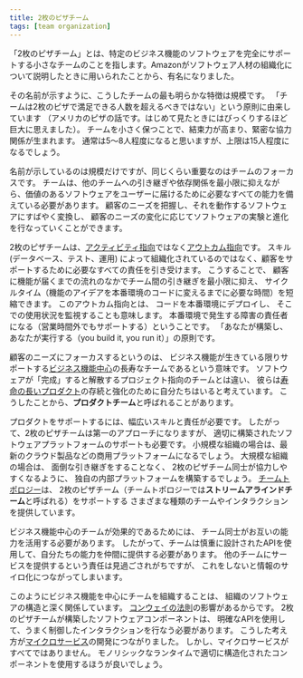 ```yaml
---
title: 2枚のピザチーム
tags: [team organization]
---
```


<!-- A two-pizza team is a small team that fully supports software for a particular business capability. The term became popular as it used to describe how Amazon organized their software staff. -->

「2枚のピザチーム」とは、特定のビジネス機能のソフトウェアを完全にサポートする小さなチームのことを指します。Amazonがソフトウェア人材の組織化について説明したときに用いられたことから、有名になりました。

<!-- The name suggests the most obvious aspect of such teams, their size. 
 !-- The name comes from the principle that the team should no larger than can be fed with two pizzas. 
 !-- (Although we are talking about American Pizzas here, which seemed alarmingly huge when I first encountered them over here.)  -->
<!-- Keeping a team small keeps it cohesive, forming tight working relationships. 
 !-- Typically I hear this means such teams are about 5-8 people, 
 !-- although my experience suggests that the upper limit is somewhere about 15. -->

その名前が示すように、こうしたチームの最も明らかな特徴は規模です。
「チームは2枚のピザで満足できる人数を超えるべきではない」という原則に由来しています
（アメリカのピザの話です。はじめて見たときにはびっくりするほど巨大に思えました）。
チームを小さく保つことで、結束力が高まり、緊密な協力関係が生まれます。
通常は5〜8人程度になると思いますが、上限は15人程度になるでしょう。

<!-- Although the name focuses solely on the size, just as important is the team's focus.  -->
<!-- A two-pizza team should have all the capabilities 
 !-- 	it needs to delivery valuable software to its users,  -->
<!-- with minimal hand-offs and dependencies on other teams.  -->
<!-- They can figure out what their customer needs, 
 !-- 	and quickly translate that into working software, 
 !-- 	able to experiment and evolve that software as their customer's needs change. -->

名前が示しているのは規模だけですが、同じくらい重要なのはチームのフォーカスです。
チームは、他のチームへの引き継ぎや依存関係を最小限に抑えながら、価値のあるソフトウェアをユーザーに届けるために必要なすべての能力を備えている必要があります。
顧客のニーズを把握し、それを動作するソフトウェアにすばやく変換し、
顧客のニーズの変化に応じてソフトウェアの実験と進化を行なっていくことができます。

<!-- Two-pizza teams are Outcome Oriented rather than Activity Oriented.  -->
<!-- They don't organize along lines of skills (databases, testing, operations), 
 !-- 	instead they take on all the responsibilities required to support their customers.  -->
<!-- This minimizes inter-team hand-offs in the flow of features to their customers, 
 !-- 	allowing them to reduce the cycle-team 
 !-- (the time required to turn an idea for a feature into code running in production).  -->
<!-- This outcome-orientation also means  -->
<!-- 	they deploy code into production and monitor its use there, 
 !-- famously responsible for any production outages (often meaning they on the hook for off-hours support) - a principle known as "you build it, you run it". -->

2枚のピザチームは、[アクティビティ指向](/ActivityOriented)ではなく[アウトカム指向](/OutcomeOriented)です。
スキル (データベース、テスト、運用) によって組織化されているのではなく、顧客をサポートするために必要なすべての責任を引き受けます。
こうすることで、
顧客に機能が届くまでの流れのなかでチーム間の引き継ぎを最小限に抑え、
サイクルタイム（機能のアイデアを本番環境のコードに変えるまでに必要な時間）を短縮できます。
このアウトカム指向とは、
コードを本番環境にデプロイし、
そこでの使用状況を監視することも意味します。
本番環境で発生する障害の責任者になる（営業時間外でもサポートする）ということです。
「あなたが構築し、あなたが実行する（you build it, you run it）」の原則です。

<!-- Focusing on a customer need like this means teams are long-lived, 
 !-- Business Capability Centric teams that support their business capability 
 !-- 	as long as that capability is active.  -->
<!-- Unlike project-oriented teams - that disband when the software is "done" -  -->
<!-- they think of themselves as enabling and enhancing a long-lived product.  -->
<!-- This aspect often leads to them being referred to as product teams. -->

顧客のニーズにフォーカスするというのは、
ビジネス機能が生きている限りサポートする[ビジネス機能中心](/BusinessCapabilityCentric)の長寿なチームであるという意味です。
ソフトウェアが「完成」すると解散するプロジェクト指向のチームとは違い、
彼らは[寿命の長いプロダクト](https://martinfowler.com/articles/products-over-projects.html)の存続と強化のために自分たちはいると考えています。
こうしたことから、**プロダクトチーム**と呼ばれることがあります。

<!-- The wide scope of skills and responsibilities that a two-pizza team needs 
 !-- 	to support its product  -->
<!-- means that although such teams can be the primary approach to team organization, 
 !-- 	they need support from a well-constructed software platform.  -->
<!-- For small organizations,
 !-- this can be a commercial platform, such as a modern cloud offering.  -->
<!-- Larger organizations will create their own internal platforms 
 !-- 	to make it easier for their two-pizza teams to collaborate 
 !-- 	without creating difficult hand-offs.  -->
<!-- Team Topologies provides a good way to think about the different kinds of teams and interactions
 !-- 	required to support two-pizza teams (Team Topologies calls them stream-aligned teams). -->

プロダクトをサポートするには、幅広いスキルと責任が必要です。
したがって、2枚のピザチームは第一のアプローチになりますが、
適切に構築されたソフトウェアプラットフォームのサポートも必要です。
小規模な組織の場合は、最新のクラウド製品などの商用プラットフォームになるでしょう。
大規模な組織の場合は、
面倒な引き継ぎをすることなく、
2枚のピザチーム同士が協力しやすくなるように、
独自の内部プラットフォームを構築するでしょう。
[チームトポロジー](/TeamTopologies)は、
2枚のピザチーム（チームトポロジーでは**ストリームアラインドチーム**と呼ばれる）をサポートする
さまざまな種類のチームやインタラクションを提供しています。

<!-- For business-capability centric teams to be effective, 
 !-- they will need to make use of each others' capabilities.  -->
<!-- Teams will thus need to provide their capabilities to their peers, 
 !-- 	often though thoughtfully designed APIs.  -->
<!-- This responsibility for such teams to provide services to their peers is often overlooked,
 !-- if it doesn't happen it will lead to sclerotic information silos. -->

ビジネス機能中心のチームが効果的であるためには、
チーム同士がお互いの能力を活用する必要があります。
したがって、チームは慎重に設計されたAPIを使用して、自分たちの能力を仲間に提供する必要があります。
他のチームにサービスを提供するという責任は見過ごされがちですが、
これをしないと情報のサイロ化につながってしまいます。

<!-- Organizing people around business capabilities like this
 !-- has a profound interaction with the way the software for an organization is structured
 !--  - due to the effect of Conways Law.  -->
<!-- Software components built by two-pizza teams 
 !-- 	need well-controlled interactions with their peers, 
 !-- 	with clear APIs between them.  -->
<!-- This thinking led to the development of microservices,  -->
<!-- but that's not the only approach -  -->
<!-- well-structured components within a monolithic run-time is often a better path. -->

このようにビジネス機能を中心にチームを組織することは、
組織のソフトウェアの構造と深く関係しています。
[コンウェイの法則](/ConwaysLaw)の影響があるからです。
2枚のピザチームが構築したソフトウェアコンポーネントは、
明確なAPIを使用して、うまく制御したインタラクションを行なう必要があります。
こうした考え方が[マイクロサービス](https://martinfowler.com/microservices/)の開発につながりました。
しかし、マイクロサービスがすべてではありません。
モノリシックなランタイムで適切に構造化されたコンポーネントを使用するほうが良いでしょう。

